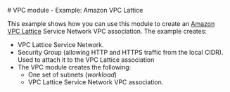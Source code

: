 # VPC module - Example: Amazon VPC Lattice

This example shows how you can use this module to create an [Amazon VPC Lattice](https://aws.amazon.com/vpc/lattice/) Service Network VPC association. The example creates:

* VPC Lattice Service Network.
* Security Group (allowing HTTP and HTTPS traffic from the local CIDR). Used to attach it to the VPC Lattice association
* The VPC module creates the following:
  * One set of subnets (*workload*)
  * VPC Lattice Service Network VPC association.